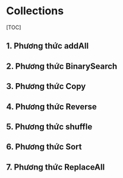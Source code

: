 # Collections

[TOC]

## 1. Phương thức addAll 



## 2. Phương thức BinarySearch 



## 3. Phương thức Copy 



## 4. Phương thức Reverse 



## 5. Phương thức shuffle 



## 6. Phương thức Sort 



## 7. Phương thức ReplaceAll